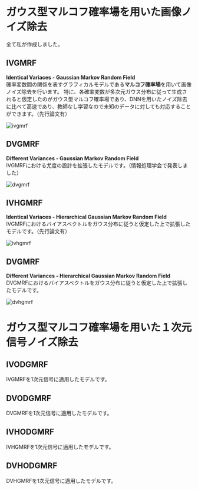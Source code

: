 # ガウス型マルコフ確率場を用いた画像ノイズ除去
全て私が作成しました。
## IVGMRF
**Identical Variaces - Gaussian Markov Random Field** <br>
確率変数間の関係を表すグラフィカルモデルである**マルコフ確率場**を用いて画像ノイズ除去を行います。
特に、各確率変数が多次元ガウス分布に従って生成されると仮定したのがガウス型マルコフ確率場であり、DNNを用いたノイズ除去に比べて高速であり、教師なし学習なので未知のデータに対しても対応することができます。（先行論文有）

![ivgmrf](https://github.com/tetdarth/image-denoising-for-GMRF/assets/136053901/0e43169f-75ee-448e-af66-c3bc1b09315c)

## DVGMRF
**Different Variances - Gaussian Markov Random Field** <br>
IVGMRFにおける尤度の設計を拡張したモデルです。（情報処理学会で発表しました）


![dvgmrf](https://github.com/tetdarth/image-denoising-for-GMRF/assets/136053901/e5a9e802-70a6-409c-9910-295a28a4fccf)

## IVHGMRF
**Identical Variaces - Hierarchical Gaussian Markov Random Field** <br>
IVGMRFにおけるバイアスベクトルをガウス分布に従うと仮定した上で拡張したモデルです。（先行論文有）


![ivhgmrf](https://github.com/tetdarth/image-denoising-for-GMRF/assets/136053901/438aea57-c813-44fa-9c0b-bcd42775914d)

## DVGMRF
**Different Variances - Hierarchical Gaussian Markov Random Field** <br>
DVGMRFにおけるバイアスベクトルをガウス分布に従うと仮定した上で拡張したモデルです。


![dvhgmrf](https://github.com/tetdarth/image-denoising-for-GMRF/assets/136053901/aa7248e4-450a-4a72-b084-09b5286eba0a)


# ガウス型マルコフ確率場を用いた１次元信号ノイズ除去
## IVODGMRF
IVGMRFを1次元信号に適用したモデルです。
## DVODGMRF
DVGMRFを1次元信号に適用したモデルです。
## IVHODGMRF
IVHGMRFを1次元信号に適用したモデルです。
## DVHODGMRF
DVHGMRFを1次元信号に適用したモデルです。
